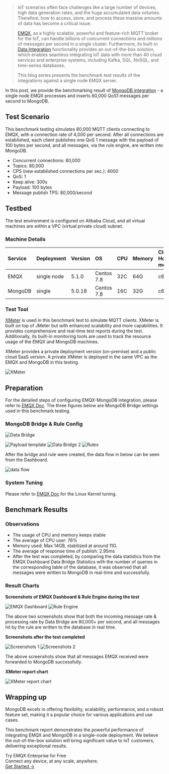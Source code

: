 >IoT scenarios often face challenges like a large number of devices, high data generation rates, and the huge accumulated data volumes. Therefore, how to access, store, and process these massive amounts of data has become a critical issue.
>
>[EMQX](https://www.emqx.com/en/products/emqx), as a highly scalable, powerful and feature-rich MQTT broker for the IoT, can handle billions of concurrent connections and millions of messages per second in a single cluster. Furthermore, its built-in [Data Integration](https://www.emqx.com/en/solutions/mqtt-data-integration) functionality provides an out-of-the-box solution, which enables seamless integrating IoT data with more than 40 cloud services and enterprise systems, including Kafka, SQL, NoSQL, and time-series databases.
>
>This blog series presents the benchmark test results of the integrations against a single node EMQX server.

In this post, we provide the benchmarking result of [MongoDB integration](https://www.emqx.com/en/blog/mqtt-and-mongodb-crafting-seamless-synergy-for-iot-data-mangement) - a single node EMQX processes and inserts 80,000 QoS1 messages per second to MongoDB.

## Test Scenario

This benchmark testing simulates 80,000 MQTT clients connecting to EMQX, with a connection rate of 4,000 per second. After all connections are established, each client publishes one QoS 1 message with the payload of 100 bytes per second, and all messages, via the rule engine, are written into MongoDB. 

- Concurrent connections: 80,000
- Topics: 80,000
- CPS (new established connections per sec.): 4000
- QoS: 1
- Keep alive: 300s
- Payload: 100 bytes
- Message publish TPS: 80,000/second

## Testbed

The test environment is configured on Alibaba Cloud, and all virtual machines are within a VPC (virtual private cloud) subnet.

### Machine Details

| Service | Deployment  | Version | OS         | CPU  | Memory | Cloud Host model |
| :------ | :---------- | :------ | :--------- | :--- | :----- | :--------------- |
| EMQX    | single node | 5.1.0   | Centos 7.8 | 32C  | 64G    | c6.8xlarge       |
| MongoDB | single      | 5.0.18  | Centos 7.8 | 16C  | 32G    | c6.4xlarge       |

### Test Tool

[XMeter](https://www.emqx.com/en/products/xmeter) is used in this benchmark test to simulate MQTT clients. XMeter is built on top of JMeter but with enhanced scalability and more capabilities. It provides comprehensive and real-time test reports during the test. Additionally, its built-in monitoring tools are used to track the resource usage of the EMQX and MongoDB machines.

XMeter provides a private deployment version (on-premise) and a public cloud SaaS version. A private XMeter is deployed in the same VPC as the EMQX and MongoDB in this testing.

![XMeter](https://assets.emqx.com/images/b805a9ab1fa3d6f1bbfc3bb3e181dda3.png)

## Preparation

For the detailed steps of configuring EMQX-MongoDB integration, please refer to [EMQX Doc](https://docs.emqx.com/en/enterprise/v5.0/data-integration/data-bridge-mongodb.html). The three figures below are MongoDB Bridge settings used in this benchmark testing.

### MongoDB Bridge & Rule Config

![Data Bridge](https://assets.emqx.com/images/d5559be561c5c335fb037ad0441f5711.png)

![Payload template](https://assets.emqx.com/images/3a230a750fc0c3e4803e1e7f7c07b3f6.png)
![Data Bridge 2](https://assets.emqx.com/images/4754bf4dbaffd08381b43ddf0f9e3bcb.png)
![Rules](https://assets.emqx.com/images/c34a7329c8d03a5bd5f64bc71cb3ce8e.png)

After the bridge and rule were created, the data flow in below can be seen from the Dashboard.

![data flow](https://assets.emqx.com/images/57a8138401d6c0a946a3ffb346be30bb.png)

### System Tuning

Please refer to [EMQX Doc](https://docs.emqx.com/en/enterprise/v4.4/tutorial/tune.html) for the Linux Kernel tuning.

## Benchmark Results

### Observations

- The usage of CPU and memory keeps stable
- The average of CPU user: 76%
- Memory used: Max 14GB, stabilized at around 11G.
- The average of response time of publish: 2.95ms
- After the test was completed, by comparing the data statistics from the EMQX Dashboard Data Bridge Statistics with the number of queries in the corresponding table of the database, it was observed that all messages were written to MongoDB in real-time and successfully.

### Result Charts

**Screenshots of EMQX Dashboard & Rule Engine during the test**

![EMQX Dashboard](https://assets.emqx.com/images/32d68171e4b1c4c4f62a825607008a27.png)
![Rule Engine](https://assets.emqx.com/images/0df8e30845fccc14575ab26951887cae.png)

The above two screenshots show that both the incoming message rate & processing rate by Data Bridge are 80,000+ per second, and all messages hit by the rule are written to the database in real time.

**Screenshots after the test completed**

![Screenshots 1](https://assets.emqx.com/images/5cd739e318ae527b496e48e28b7f097d.png)
![Screenshots 2](https://assets.emqx.com/images/ffaaa6f1f3a43e08b17495cf59dd8ad1.png)

The above screenshots show that all messages EMQX received were forwarded to MongoDB successfully.

**XMeter report chart**

![XMeter report chart](https://assets.emqx.com/images/c41aa51b1abda57dd22884b4da6bb388.png)

## Wrapping up

MongoDB excels in offering flexibility, scalability, performance, and a robust feature set, making it a popular choice for various applications and use cases. 

This benchmark report demonstrates the powerful performance of integrating EMQX and MongoDB in a single-node deployment. We believe the out-of-the-box solution will bring significant value to IoT customers, delivering exceptional results.



<section class="promotion">
    <div>
        Try EMQX Enterprise for Free
      <div class="is-size-14 is-text-normal has-text-weight-normal">Connect any device, at any scale, anywhere.</div>
    </div>
    <a href="https://www.emqx.com/en/try?product=enterprise" class="button is-gradient px-5">Get Started →</a>
</section>
